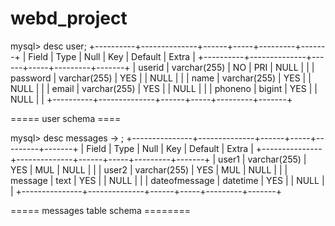 ﻿# webd_project
mysql> desc user;
+----------+--------------+------+-----+---------+-------+
| Field    | Type         | Null | Key | Default | Extra |
+----------+--------------+------+-----+---------+-------+
| userid   | varchar(255) | NO   | PRI | NULL    |       |
| password | varchar(255) | YES  |     | NULL    |       |
| name     | varchar(255) | YES  |     | NULL    |       |
| email    | varchar(255) | YES  |     | NULL    |       |
| phoneno  | bigint       | YES  |     | NULL    |       |
+----------+--------------+------+-----+---------+-------+

===== user schema ====

mysql> desc messages
    -> ;
+---------------+--------------+------+-----+---------+-------+
| Field         | Type         | Null | Key | Default | Extra |
+---------------+--------------+------+-----+---------+-------+
| user1         | varchar(255) | YES  | MUL | NULL    |       |
| user2         | varchar(255) | YES  | MUL | NULL    |       |
| message       | text         | YES  |     | NULL    |       |
| dateofmessage | datetime     | YES  |     | NULL    |       |
+---------------+--------------+------+-----+---------+-------+

===== messages table schema ========
